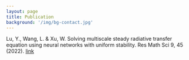 ```yaml
---
layout: page
title: Publication
background: '/img/bg-contact.jpg'
---
```


Lu, Y., Wang, L. & Xu, W. Solving multiscale steady radiative transfer equation using neural networks with uniform stability. Res Math Sci 9, 45 (2022). [link](https://doi.org/10.1007/s40687-022-00345-z)
